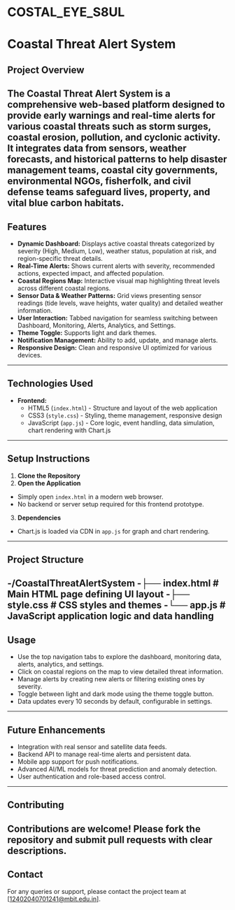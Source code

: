 # COSTAL_EYE_S8UL
# Coastal Threat Alert System
## Project Overview
The Coastal Threat Alert System is a comprehensive web-based platform designed to provide early warnings and real-time alerts for various coastal threats such as storm surges, coastal erosion, pollution, and cyclonic activity. It integrates data from sensors, weather forecasts, and historical patterns to help disaster management teams, coastal city governments, environmental NGOs, fisherfolk, and civil defense teams safeguard lives, property, and vital blue carbon habitats.
---
## Features
- **Dynamic Dashboard:** Displays active coastal threats categorized by severity (High, Medium, Low), weather status, population at risk, and region-specific threat details.
- **Real-Time Alerts:** Shows current alerts with severity, recommended actions, expected impact, and affected population.
- **Coastal Regions Map:** Interactive visual map highlighting threat levels across different coastal regions.
- **Sensor Data & Weather Patterns:** Grid views presenting sensor readings (tide levels, wave heights, water quality) and detailed weather information.
- **User Interaction:** Tabbed navigation for seamless switching between Dashboard, Monitoring, Alerts, Analytics, and Settings.
- **Theme Toggle:** Supports light and dark themes.
- **Notification Management:** Ability to add, update, and manage alerts.
- **Responsive Design:** Clean and responsive UI optimized for various devices.
---
## Technologies Used

- **Frontend:**
  - HTML5 (`index.html`) - Structure and layout of the web application
  - CSS3 (`style.css`) - Styling, theme management, responsive design
  - JavaScript (`app.js`) - Core logic, event handling, data simulation, chart rendering with Chart.js
---
## Setup Instructions
1. **Clone the Repository**
2. **Open the Application**
- Simply open `index.html` in a modern web browser.
- No backend or server setup required for this frontend prototype.
3. **Dependencies**
- Chart.js is loaded via CDN in `app.js` for graph and chart rendering.
---
## Project Structure
-/CoastalThreatAlertSystem
-├── index.html # Main HTML page defining UI layout
-├── style.css # CSS styles and themes
-└── app.js # JavaScript application logic and data handling
---
## Usage
- Use the top navigation tabs to explore the dashboard, monitoring data, alerts, analytics, and settings.
- Click on coastal regions on the map to view detailed threat information.
- Manage alerts by creating new alerts or filtering existing ones by severity.
- Toggle between light and dark mode using the theme toggle button.
- Data updates every 10 seconds by default, configurable in settings.
---
## Future Enhancements
- Integration with real sensor and satellite data feeds.
- Backend API to manage real-time alerts and persistent data.
- Mobile app support for push notifications.
- Advanced AI/ML models for threat prediction and anomaly detection.
- User authentication and role-based access control.
---
## Contributing
Contributions are welcome! Please fork the repository and submit pull requests with clear descriptions.
---
## Contact
For any queries or support, please contact the project team at [12402040701241@mbit.edu.in].

